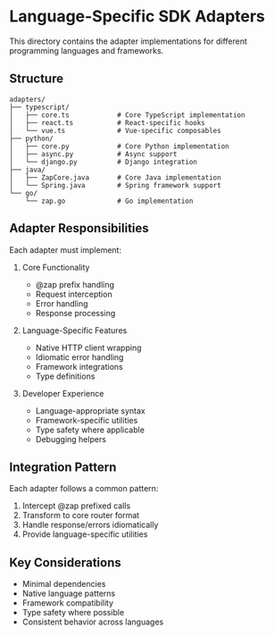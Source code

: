# Language-Specific SDK Adapters

This directory contains the adapter implementations for different programming languages and frameworks.

## Structure

```
adapters/
├── typescript/
│   ├── core.ts            # Core TypeScript implementation
│   ├── react.ts           # React-specific hooks
│   └── vue.ts             # Vue-specific composables
├── python/
│   ├── core.py            # Core Python implementation
│   ├── async.py           # Async support
│   └── django.py          # Django integration
├── java/
│   ├── ZapCore.java       # Core Java implementation
│   └── Spring.java        # Spring framework support
└── go/
    └── zap.go             # Go implementation
```

## Adapter Responsibilities

Each adapter must implement:

1. Core Functionality
   - @zap prefix handling
   - Request interception
   - Error handling
   - Response processing

2. Language-Specific Features
   - Native HTTP client wrapping
   - Idiomatic error handling
   - Framework integrations
   - Type definitions

3. Developer Experience
   - Language-appropriate syntax
   - Framework-specific utilities
   - Type safety where applicable
   - Debugging helpers

## Integration Pattern

Each adapter follows a common pattern:
1. Intercept @zap prefixed calls
2. Transform to core router format
3. Handle response/errors idiomatically
4. Provide language-specific utilities

## Key Considerations

- Minimal dependencies
- Native language patterns
- Framework compatibility
- Type safety where possible
- Consistent behavior across languages
